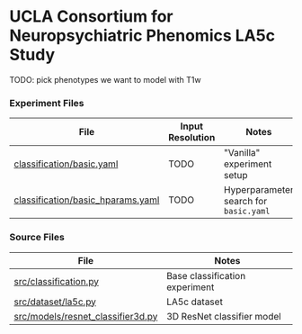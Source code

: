 # UCLA Consortium for Neuropsychiatric Phenomics LA5c Study
TODO: pick phenotypes we want to model with T1w

### Experiment Files
| File                                                                     | Input Resolution      | Notes
| ------------------------------------------------------------------------ | --------------------- | ------
| [classification/basic.yaml](classification/basic.yaml)                   | TODO                  | "Vanilla" experiment setup
| [classification/basic_hparams.yaml](classification/basic_hparams.yaml)   | TODO                  | Hyperparameter search for `basic.yaml`

### Source Files
| File                                                                     | Notes
| ------------------------------------------------------------------------ | ----- 
| [src/classification.py](/src/classification.py)                          | Base classification experiment
| [src/dataset/la5c.py](/src/dataset/la5c.py)                              | LA5c dataset
| [src/models/resnet_classifier3d.py](/src/models/resnet_classifier3d.py)  | 3D ResNet classifier model
